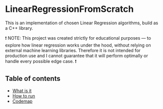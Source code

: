 # LinearRegressionFromScratch

This is an implementation of chosen Linear Regression algorithms, build as a C++ library.

:exclamation: NOTE: This project was created strictly for educational purposes — to explore how linear regression works under the hood, without relying on external machine learning libraries. Therefore it is not intended for production use and I cannot guarantee that it will perform optimally or handle every possible edge case. :exclamation:

## Table of contents
- [What is it](#whatisit)
- [How to run](#howtorun)
- [Codemap](#codemap)
